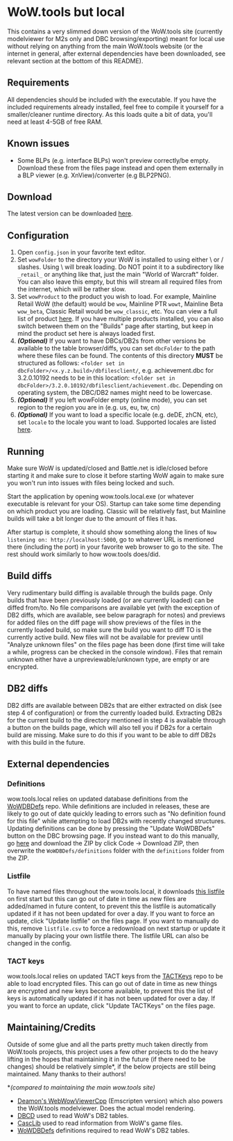 # WoW.tools but local
This contains a very slimmed down version of the WoW.tools site (currently modelviewer for M2s only and DBC browsing/exporting) meant for local use without relying on anything from the main WoW.tools website (or the internet in general, after external dependencies have been downloaded, see relevant section at the bottom of this README).

## Requirements
All dependencies should be included with the executable. If you have the included requirements already installed, feel free to compile it yourself for a smaller/cleaner runtime directory. As this loads quite a bit of data, you'll need at least 4-5GB of free RAM.

## Known issues
- Some BLPs (e.g. interface BLPs) won't preview correctly/be empty. Download these from the files page instead and open them externally in a BLP viewer (e.g. XnView)/converter (e.g BLP2PNG).

## Download 
The latest version can be downloaded [here](https://github.com/Marlamin/wow.tools.local/releases).

## Configuration
1. Open `config.json` in your favorite text editor.
2. Set `wowFolder` to the directory your WoW is installed to using either \\ or / slashes. Using \ will break loading. Do NOT point it to a subdirectory like `_retail_` or anything like that, just the main "World of Warcraft" folder. You can also leave this empty, but this will stream all required files from the internet, which will be rather slow.
3. Set `wowProduct` to the product you wish to load. For example, Mainline Retail WoW (the default) would be `wow`, Mainline PTR `wowt`, Mainline Beta `wow_beta`, Classic Retail would be `wow_classic`, etc. You can view a full list of product [here](https://wowdev.wiki/TACT#Products). If you have multiple products installed, you can also switch between them on the "Builds" page after starting, but keep in mind the product set here is always loaded first.  
4. _**(Optional)**_ If you want to have DBCs/DB2s from other versions be available to the table browser/diffs, you can set `dbcFolder` to the path where these files can be found. The contents of this directory **MUST** be structured as follows: `<folder set in dbcFolder>/<x.y.z.build>/dbfilesclient/`, e.g. achievement.dbc for 3.2.0.10192 needs to be in this location: `<folder set in dbcFolder>/3.2.0.10192/dbfilesclient/achievement.dbc`. Depending on operating system, the DBC/DB2 names might need to be lowercase.
5. _**(Optional)**_ If you left wowFolder empty (online mode), you can set region to the region you are in (e.g. us, eu, tw, cn)
6. _**(Optional)**_ If you want to load a specific locale (e.g. deDE, zhCN, etc), set `locale` to the locale you want to load. Supported locales are listed [here](https://github.com/WoW-Tools/CascLib/blob/342211a799d6249ced1652ed285319a2aebaae38/CascLib/RootHandlers/WowRootHandler.cs#L14-L29).

## Running
Make sure WoW is updated/closed and Battle.net is idle/closed before starting it and make sure to close it before starting WoW again to make sure you won't run into issues with files being locked and such.

Start the application by opening wow.tools.local.exe (or whatever executable is relevant for your OS). Startup can take some time depending on which product you are loading. Classic will be relatively fast, but Mainline builds will take a bit longer due to the amount of files it has.  

After startup is complete, it should show something along the lines of `Now listening on: http://localhost:5000`, go to whatever URL is mentioned there (including the port) in your favorite web browser to go to the site. The rest should work similarly to how wow.tools does/did.

## Build diffs
Very rudimentary build diffing is available through the builds page. Only builds that have been previously loaded (or are currently loaded) can be diffed from/to. No file comparisons are available yet (with the exception of DB2 diffs, which are available, see below paragraph for notes) and previews for added files on the diff page will show previews of the files in the currently loaded build, so make sure the build you want to diff TO is the currently active build. New files will not be available for preview until "Analyze unknown files" on the files page has been done (first time will take a while, progress can be checked in the console window). Files that remain unknown either have a unpreviewable/unknown type, are empty or are encrypted.

## DB2 diffs
DB2 diffs are available between DB2s that are either extracted on disk (see step 4 of configuration) or from the currently loaded build. Extracting DB2s for the current build to the directory mentioned in step 4 is available through a button on the builds page, which will also tell you if DB2s for a certain build are missing. Make sure to do this if you want to be able to diff DB2s with this build in the future.

## External dependencies
### Definitions
wow.tools.local relies on updated database definitions from the [WoWDBDefs](https://github.com/wowdev/WoWDBDefs) repo. While definitions are included in releases, these are likely to go out of date quickly leading to errors such as "No definition found for this file" while attempting to load DB2s with recently changed structures. Updating definitions can be done by pressing the "Update WoWDBDefs" button on the DBC browsing page. If you instead want to do this manually, go [here](https://github.com/wowdev/WoWDBDefs) and download the ZIP by click Code -> Download ZIP, then overwrite the `WoWDBDefs/definitions` folder with the `definitions` folder from the ZIP.

### Listfile
To have named files throughout the wow.tools.local, it downloads [this listfile](https://github.com/wowdev/wow-listfile/blob/master/community-listfile.csv) on first start but this can go out of date in time as new files are added/named in future content, to prevent this the listfile is automatically updated if it has not been updated for over a day. If you want to force an update, click "Update listfile" on the files page. If you want to manually do this, remove `listfile.csv` to force a redownload on next startup or update it manually by placing your own listfile there. The listfile URL can also be changed in the config.

### TACT keys
wow.tools.local relies on updated TACT keys from the [TACTKeys](https://github.com/wowdev/TACTKeys) repo to be able to load encrypted files. This can go out of date in time as new things are encrypted and new keys become available, to prevent this the list of keys is automatically updated if it has not been updated for over a day. If you want to force an update, click "Update TACTKeys" on the files page.

## Maintaining/Credits
Outside of some glue and all the parts pretty much taken directly from WoW.tools projects, this project uses a few other projects to do the heavy lifting in the hopes that maintaining it in the future (if there need to be changes) should be relatively simple*, if the below projects are still being maintained. Many thanks to their authors!

**(compared to maintaining the main wow.tools site)*

- [Deamon's WebWowViewerCpp](https://github.com/Deamon87/WebWowViewerCpp) (Emscripten version) which also powers the WoW.tools modelviewer. Does the actual model rendering.
- [DBCD](https://github.com/wowdev/DBCD) used to read WoW's DB2 tables.
- [CascLib](https://github.com/WoW-Tools/CascLib) used to read information from WoW's game files.
- [WoWDBDefs](https://github.com/wowdev/WoWDBDefs) definitions required to read WoW's DB2 tables.
